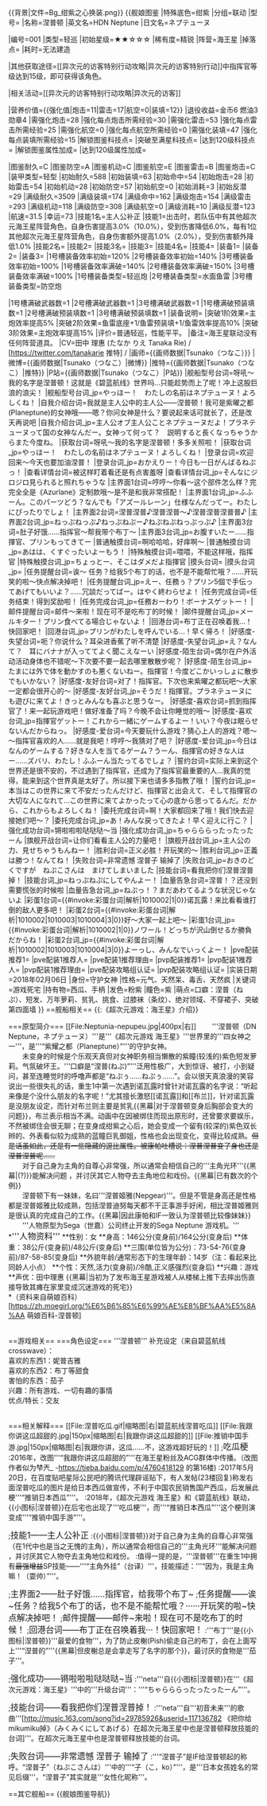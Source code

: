 {{背景|文件=Bg_绀紫之心换装.png}}<!-- 文件:Bg_绀紫之心换装.png -->
{{舰娘图鉴
|特殊底色=绀紫
|分组=联动
|型号=
|名称=涅普顿
|英文名=HDN Neptune
|日文名=ネプテューヌ

|编号=001
|类型=轻巡
|初始星级=★★☆☆☆
|稀有度=精锐
|阵营=海王星
|掉落点=
|耗时=无法建造

|其他获取途径=[[异次元的访客特别行动攻略|异次元的访客特别行动]]中指挥官等级达到15级，即可获得该角色。

|相关活动=[[异次元的访客特别行动攻略|异次元的访客]]

|营养价值={{强化值|炮击=11|雷击=17|航空=0|装填=12}}
|退役收益=金币6 燃油3 勋章4
|需强化炮击=28
|强化每点炮击所需经验=30
|需强化雷击=53
|强化每点雷击所需经验=25
|需强化航空=0
|强化每点航空所需经验=0
|需强化装填=47
|强化每点装填所需经验=15
|解锁图鉴科技点=
|突破至满星科技点=
|达到120级科技点=
|解锁图鉴属性加成=
|达到120级属性加成=

|图鉴耐久=C
|图鉴防空=A
|图鉴机动=C
|图鉴航空=E
|图鉴雷击=B
|图鉴炮击=C
|装甲类型=轻型
|初始耐久=588
|初始装填=63
|初始命中=54
|初始炮击=28
|初始雷击=54
|初始机动=28
|初始防空=57
|初始航空=0
|初始消耗=3
|初始反潜=29
|满级耐久=3509
|满级装填=174
|满级命中=162
|满级炮击=154
|满级雷击=293
|满级机动=118
|满级防空=308
|满级航空=0
|满级消耗=10
|满级反潜=123
|航速=31.5
|幸运=73
|技能1名=主人公补正
|技能1=出击时，若队伍中有其他超次元海王星阵营角色，自身伤害提高3.0%（10.0%），受到伤害降低6.0%，每有1位其他超次元海王星阵营角色，自身伤害额外提高1.0%（2.0%），受到伤害额外降低1.0%
|技能2名=
|技能2=
|技能3名=
|技能3=
|技能4名=
|技能4=
|装备1=
|装备2=
|装备3=
|1号槽装备效率初始=120%
|2号槽装备效率初始=140%
|3号槽装备效率初始=100%
|1号槽装备效率满破=140%
|2号槽装备效率满破=150%
|3号槽装备效率满破=100%
|1号槽装备类型=轻巡炮
|2号槽装备类型=水面鱼雷
|3号槽装备类型=防空炮
<!--鱼雷底座数不代表武器数，不了解的请勿修改数据。-->
|1号槽满破武器数=1
|2号槽满破武器数=1
|3号槽满破武器数=1
|1号槽满破预装填数=1
|2号槽满破预装填数=1
|3号槽满破预装填数=1
|装备说明=
|突破1阶效果=主炮效率提高5%
|突破2阶效果=鱼雷底座+1/鱼雷预装填+1/鱼雷效率提高10%
|突破3阶效果=主炮效率提高15%
|评价=普通轻巡，性能平平。
|备注=海王星联动没有任何阵营道具。
|CV=田中 理惠 (たなか りえ Tanaka Rie) / [https://twitter.com/tanakarie 推特] / 
|画师={{画师数据|Tsunako（つなこ）}}
|微博={{画师数据|Tsunako（つなこ）|微博}}
|推特={{画师数据|Tsunako（つなこ）|推特}}
|P站={{画师数据|Tsunako（つなこ）|P站}}
|舰船型号台词=呀吼～我的名字是涅普顿！这就是《碧蓝航线》世界吗…只能趁势而上了呢！冲上这股巨浪的浪尖！
|舰船型号台词_jp=やっほー！　わたしの名前はネプテューヌ！よろしくね！
|自我介绍台词=我就是主人公中的主人公——涅普顿！我可是紫曜之都(Planeptune)的女神哦——嗯？你问女神是什么？要说起来话可就长了，还是改天再说吧
|自我介绍台词_jp=主人公オブ主人公ことネプテューヌだよ！プラネテューヌって国の女神なんだー。女神って何って？　説明すると長くなっちゃうからまた今度ね。
|获取台词=呀吼～我的名字是涅普顿！多多关照啦！
|获取台词_jp=やっほー！　わたしの名前はネプテューヌ！よろしくね！
|登录台词=欢迎回来～今天也要加油涅普！
|登录台词_jp=おかえりー！今日も一日がんばるねぷっ！
|查看详情台词=被这样盯着看还是有点害羞呀
|查看详情台词_jp=そんなにジロジロ見られると照れちゃうな
|主界面1台词=哼哼～你看～这个部件怎么样？完完全全是《Azurlane》定制款哦～是不是和我非常搭配！
|主界面1台词_jp=ふふーん。このパーツどう？なんでも「アズールレーン」仕様なんだってー。わたしにぴったりでしょ！
|主界面2台词=涅普涅普♪涅普涅普～♪涅普涅普涅普普♪
|主界面2台词_jp=ねっぷねっぷ♪ねっぷねぷー♪ねぷねぷねっぷっぷ♪
|主界面3台词=肚子好饿……指挥官～帮我带个布丁～
|主界面3台词_jp=お腹すいたー……指揮官、プリンもってきてー
|普通触摸台词=啊哈哈哈，好痒啊～
|普通触摸台词_jp=あはは、くすぐったいよーもう！
|特殊触摸台词=喂喂，不能这样哦，指挥官
|特殊触摸台词_jp=ちょっとー、そこはダメだよ指揮官
|摸头台词=
|摸头台词_jp=
|任务提醒台词=诶～ 任务？给我5个布丁的话，也不是不能帮忙哦？……开玩笑的啦～快点解决掉吧！
|任务提醒台词_jp=えー、任務ぅ？プリン5個で手伝ってあげてもいいよ？……冗談だってばー。はやく終わらせよ！
|任务完成台词=任务结束！得到奖励啦！
|任务完成台词_jp=任務おーわり！ボーナスゲットー！
|邮件提醒台词=邮件～来啦！现在可不是吃布丁的时候！
|邮件提醒台词_jp=メールキター！プリン食べてる場合じゃないよ！
|回港台词=布丁正在召唤着我…！快回家吧！
|回港台词_jp=プリンがわたしを呼んでいる…！早く帰ろ！
|好感度-失望台词=呃？你说什么？耳朵进香蕉了听不清楚
|好感度-失望台词_jp=え？なんて？　耳にバナナが入っててよく聞こえなーい
|好感度-陌生台词=偶尔在户外活动活动身体也不错呢～下次要不要一起去哪里散散步呢？
|好感度-陌生台词_jp=たまには外で体を動かすのも悪くないねー。指揮官！今度どこかいっしょに散歩でもいかない？
|好感度-友好台词=对了！指挥官。下次也来紫曜之都玩吧～大家一定都会很开心的～
|好感度-友好台词_jp=そうだ！指揮官。プラネテューヌにも遊びに来てよ！きっとみんなも喜ぶと思うなー。 
|好感度-喜欢台词=抓到指挥官了！来一起玩游戏吧！做好准备了吗？今晚不会让你睡觉的哦～
|好感度-喜欢台词_jp=指揮官ゲットー！これから一緒にゲームするよー！いい？今夜は眠らせないんだからねっ。
|好感度-爱台词=今天要玩什么游戏？猜心上人的游戏？嗯～～指挥官喜欢的人……就是我吧！哼哼～我猜对了吧？
|好感度-爱台词_jp=今日はなんのゲームする？好きな人を当てるゲーム？うーん、指揮官の好きな人はー……ズバリ、わたし！ふふーん当たってるでしょ？
|誓约台词=实际上来到这个世界还是很不安的，不过遇到了指挥官，还成为了指挥官最重要的人…我真的觉得，能来到这个世界真是太好了。所以接下来也请多多指教了哦！
|誓约台词_jp=本当はこの世界に来て不安だったんだけど、指揮官と出会えて、そして指揮官の大切な人になれて…この世界に来てよかったって心の底から思ってるんだ。だから、これからもよろしくね！
|委托完成台词=啊！大家都回来了哦！我们快去迎接她们吧～？
|委托完成台词_jp=あ！みんな戻ってきたよ！早く迎えに行こ？
|强化成功台词=锵啦啦啦哒哒哒～当
|强化成功台词_jp=ちゃらららったったったーん
|旗舰开战台词=让你们看看主人公的力量吧！
|旗舰开战台词_jp=主人公の力、見せちゃうもんねー！
|胜利台词=正义必胜！开玩笑的～
|胜利台词_jp=正義は勝つ！なんてね！
|失败台词=非常遗憾 涅普子 输掉了
|失败台词_jp=おきのどくですが　ねぷこさんは　まけてしまいました
|技能台词=看我把你们涅普涅普掉！
|技能台词_jp=ねっぷねぷにしてやんよー！
|血量告急台词=涅普！？还没到需要慌张的时候啦
|血量告急台词_jp=ねぷっ！？まだあわてるような状況じゃないよ
|彩蛋1台词={{#invoke:彩蛋台词|解析|1010002|1|0}}诺瓦露！来比看看谁打倒的敌人更多吧！
|彩蛋2台词={{#invoke:彩蛋台词|解析|1010002|1010003|1010004|3|0}}好～大家一起上吧～
|彩蛋1台词_jp={{#invoke:彩蛋台词|解析|1010002|1|0}}ノワール！どっちが沢山倒せるか勝負だからね！
|彩蛋2台词_jp={{#invoke:彩蛋台词|解析|1010002|1010003|1010004|3|0}}よーっし、みんなでいっくよー！
|pve配装推荐1=
|pve配装1推荐人=
|pve配装1推荐理由=
|pvp配装推荐1=
|pvp配装1推荐人=
|pvp配装1推荐理由=
|pve配装攻略组认证=
|pvp配装攻略组认证=
|实装日期=2018年02月06日
|身份=守护女神
|性格=元气、天然呆、毒舌、天然疯
|关键词=游戏死宅
|持有物=西瓜、手柄
|发色=粉紫
|瞳色=紫
|萌点=口癖：涅普（ねぷ）、短发、万年萝莉、贫乳、挑食、过膝袜（条纹）、绝对领域、不穿裙子、突破第四面墙
}}
==舰船相关==
{{:《超次元游戏：海王星》介绍}}

===原型简介===
[[File:Neptunia-nepupeu.jpg|400px|右]]
　　'''涅普顿（DN Neptune，ネプテューヌ）'''是'''《超次元游戏 海王星》'''世界里的'''四女神之一'''，是'''“紫耀之都（Planeptune）”'''的守护女神。<br>
　　未变身的时候是个乐观天真但对女神职务相当懒散的紫瞳(较浅的)紫色短发萝莉。气氛破坏王。'''口癖是“涅普(ねぷ)”'''泛用性极广，大到惊讶、被打，小到疑问，甚至连睡觉时的呼噜声都是“ねぷぅ……ねぷぅ……”。会以很天真浪漫的笑容说出一些很失礼的话，重生1中第一次遇到诺瓦露时曾针对诺瓦露的名字说：“听起来像是个没什么朋友的名字呢！”尤其擅长激怒[[诺瓦露]]和[[布兰]]，针对诺瓦露是没朋友设定，而针对布兰则主要是贫乳{{黑幕|对于涅普顿变身后胸部会变大的问题}}，布兰表示相当不满。动画中在因被绑住而现出原形时，还曾要求要娱乐，不然被绑住会很无聊；在变身成绀紫之心后，她会变成一个留有(较深的)紫色双长辫的、外表看似较为成熟的蓝瞳巨乳御姐，性格也会出现变化，变得比较成熟。<s>但是话虽如此，还是有一些隐藏的逗比属性。被康帕吐槽说：涅普涅普变了身也还是涅普涅普呢……</s><br>
　　对于自己身为主角的自尊心非常强，所以通常会相信自己的'''主角光环'''{{黑幕|(?)}}能解决问题 ，并讨厌其它人物夺去主角地位和戏份。{{黑幕|已有数次的个例}}<br>
　　涅普顿下有一妹妹，名曰'''涅普姬雅(Nepgear)'''。但是不管是身高还是性格都是涅普姬雅比较成熟，包括涅普迪努每天都不干正事游手好闲，相比涅普姬雅则是很认真的完成自己的工作。{{黑幕|因此康帕和IF一致认为涅普顿比较像妹妹}}<br>
　　'''人物原型为Sega（世嘉）公司终止开发的Sega Neptune 游戏机。'''<br>
*<big>'''人物资料'''</big>
**性别：女
**身高：146公分(变身前)/164公分(变身后)
**体重：38公斤(变身前)/48公斤(变身后)
**三围(单位皆为公分)：73-54-76(变身前)/87-58-85(变身后)
**外貌年龄/通常形态下的生理年龄：14岁（注：看起来比同龄人小点）
**个性：天然,活力(变身前)/冷酷,正义感强烈(变身后)
**兴趣：游戏
**声优：田中理惠
{{黑幕|当初为了发布海王星游戏被人从楼梯上推下去摔出伤直接导致其瘫在家里变成沉迷游戏的死宅}}<br>
*（资料来自萌娘百科）<ref>[https://zh.moegirl.org/%E6%B6%85%E6%99%AE%E8%BF%AA%E5%8A%AA 萌娘百科-涅普顿]</ref><br><br>

==游戏相关==
===角色设定===
'''涅普顿''' 补充设定（来自碧蓝航线crosswave）：<br>
喜欢的东西1：妮普吉雅<br>
喜欢的东西2：布丁等甜食<br>
害怕的东西：茄子<br>
兴趣：所有游戏、一切有趣的事情<br>
优点/特长：交友<br><br>

===相关解释===
[[File:涅普吃瓜.gif|缩略图|右|碧蓝航线涅普吃瓜]]
[[File:我跟你讲这瓜超甜的.jpg|150px|缩略图|右|我跟你讲这瓜超甜的]]
[[File:推销中国手游.jpg|150px|缩略图|右|我跟你讲，这瓜……不，这游戏超好玩的！]]
;<big>吃瓜梗</big>
:2016年，改图'''“我跟你讲这瓜超甜的”'''在海王星粉丝及ACG群体中传播。（改图作者似为梺兲_ -https://tieba.baidu.com/p/4760418129 的第16楼)
:2017年5月20日，在百度贴吧星际公民吧的腾讯代理辟谣贴下，有人发帖(23楼回复)称发右面涅普吃瓜的图片是给日本西瓜做宣传，不利于中国农民销售国产西瓜，后发展此梗'''“推销日本西瓜”'''。
:2018年，《超次元游戏 海王星》和《碧蓝航线》联动，{{小图标|涅普顿}}在后宅也出现了'''吃瓜梗'''，而'''“推销日本西瓜”'''这个梗则演变成'''“推销中国手游”'''。

;<big>技能1——主人公补正</big>
:{{小图标|涅普顿}}对于自己身为主角的自尊心非常强（在1代中也是当之无愧的主角），所以通常会相信自己的'''主角光环'''能解决问题 ，并讨厌其它人物夺去主角地位和戏份。
:值得一提的是，'''涅普顿'''在重生1中拥有<s>最强增益</s>SP技能——'''“主角外挂”（台译）'''，技能描述：'''“因为，我是主角嘛！（耍帅）”'''。

;<big>主界面2——肚子好饿……指挥官，给我带个布丁~</big>
;<big>任务提醒——诶~任务？给我5个布丁的话，也不是不能帮忙哦？······开玩笑的啦~快点解决掉吧！</big>
;<big>邮件提醒——邮件~来啦！现在可不是吃布丁的时候！</big>
;<big>回港台词——布丁正在召唤着我···！快回家吧！</big>
:'''布丁'''是{{小图标|涅普顿}}'''最爱的食物'''，为了防止皮榭(Pish)偷走自己的布丁，会在上面写上'''“涅普的”'''{{黑幕|但皮榭总是会拿走写了名字的那个}}，最讨厌的食物是'''茄子'''。<br>

;<big>强化成功——锵啦啦啦哒哒哒~当</big>
:'''neta'''自{{小图标|涅普顿}}在'''《超次元游戏：海王星》'''中的'''升级台词'''：'''“ちゃらららったったったーん”'''。

;<big>技能台词——看我把你们涅普涅普掉！</big>
:'''neta'''自'''初音未来'''的歌曲'''[http://music.163.com/song?id=29785926&userid=117136782 《把你给mikumiku掉》（みくみくにしてあげる）在超次元海王星中也是涅普顿释放技能的台词]'''。在超次元海王星中也是涅普顿释放技能的台词。

;<big>失败台词——非常遗憾 涅普子 输掉了</big>
:'''“涅普子”是IF给涅普顿起的称呼。“涅普子”（ねぷこさんは）'''中的'''“子（こ，ko）”'''，是'''日本女孩姓名的常见后缀'''，“涅普子”其实就是'''女性化昵称'''。

==其它舰船==
{{舰娘图鉴导航}}